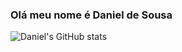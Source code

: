 <h3>Olá meu nome é Daniel de Sousa</h3>

![Daniel's GitHub stats](https://github-readme-stats.vercel.app/api?username=DanieldeSousaAlmeida&show_icons=true&theme=radical)





<!---
DanieldeSousaAlmeida/DanieldeSousaAlmeida is a ✨ special ✨ repository because its `README.md` (this file) appears on your GitHub profile.
You can click the Preview link to take a look at your changes.
--->

